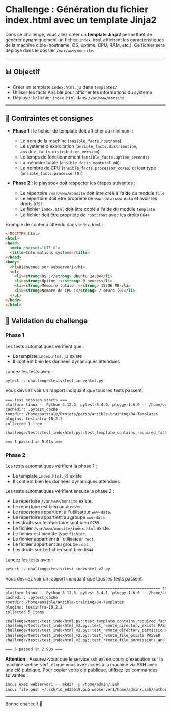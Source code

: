 # Challenge : Génération du fichier index.html avec un template Jinja2

Dans ce challenge, vous allez créer un **template Jinja2** permettant de générer
dynamiquement un fichier `index.html` affichant les caractéristiques de la
machine cible (hostname, OS, uptime, CPU, RAM, etc.). Ce fichier sera déployé
dans le dossier `/var/www/monsite`.

---

## 📊 Objectif

* Créer un template `index.html.j2` dans `templates/`
* Utiliser les facts Ansible pour afficher les informations du système
* Déployer le fichier `index.html` dans `/var/www/monsite`

---

## 🔹 Contraintes et consignes

* **Phase 1** : le fichier de template doit afficher au minimum :
  * Le nom de la machine (`ansible_facts.hostname`)
  * Le système d'exploitation (`ansible_facts.distribution`,
    `ansible_facts.distribution_version`)
  * Le temps de fonctionnement (`ansible_facts.uptime_seconds`)
  * La mémoire totale (`ansible_facts.memtotal_mb`)
  * Le nombre de CPU (`ansible_facts.processor_cores`) et leur type
    (`ansible_facts.processor[0]`)

* **Phase 2** : le playbook doit respecter les étapes suivantes :
  * Le répertoire `/var/www/monsite` doit être créé à l'aide du module `file`
  * Le répertoire doit être propriété de `www-data:www-data` et avoir les droits `0755`
  * Le fichier `index.html` doit être copié à l'aide du module `template`
  * Le fichier doit être propriété de `root:root` avec les droits `0644`

Exemple de contenu attendu dans `index.html` :

```html
<!DOCTYPE html>
<html>
<head>
  <meta charset="UTF-8">
  <title>Informations système</title>
</head>
<body>
  <h1>Bienvenue sur webserver1</h1>
  <ul>
    <li><strong>OS :</strong> Ubuntu 24.04</li>
    <li><strong>Uptime :</strong> 0 heures</li>
    <li><strong>Mémoire totale :</strong> 15706 MB</li>
    <li><strong>Nombre de CPU :</strong> 7 cœurs (0)</li>
  </ul>
</body>
</html>
```

## 🧰 Validation du challenge

### Phase 1

Les tests automatiques vérifient que :

* Le template `index.html.j2` existe
* Il contient bien les données dynamiques attendues

Lancez les tests avec :

```bash
pytest -v challenge/tests/test_indexhtml.py
```

Vous devriez voir un rapport indiquant que tous les tests passent.

```bash
=== test session starts ===
platform linux -- Python 3.12.3, pytest-8.4.0, pluggy-1.6.0 -- /home/outscale/.local/share/pipx/venvs/pytest/bin/python
cachedir: .pytest_cache
rootdir: /home/outscale/Projets/perso/ansible-training/04-Templates
plugins: testinfra-10.2.2
collected 1 item

challenge/tests/test_indexhtml.py::test_template_contains_required_facts PASSED                                                      [100%]

=== 1 passed in 0.01s ===
```

### Phase 2

Les tests automatiques vérifient la phase 1 :

* Le template `index.html.j2` existe
* Il contient bien les données dynamiques attendues

Les tests automatiques vérifient ensuite la phase 2 :

* Le répertoire `/var/www/monsite` existe.
* Le répertoire est bien un dossier.
* Le répertoire appartient à l'utilisateur `www-data`.
* Le répertoire appartient au groupe `www-data`.
* Les droits sur le répertoire sont bien `0755`
* Le fichier `/var/www/monsite/index.html` existe.
* Le fichier est bien de type `fichier`.
* Le fichier appartient à l'utilisateur `root`.
* Le fichier appartient au groupe `root`.
* Les droits sur Le fichier sont bien `0644`

Lancez les tests avec :

```bash
pytest -v challenge/tests/test_indexhtml_v2.py
```

Vous devriez voir un rapport indiquant que tous les tests passent.

```bash
==================================================================== test session starts =====================================================================
platform linux -- Python 3.12.3, pytest-8.4.1, pluggy-1.6.0 -- /home/ansible/.local/share/pipx/venvs/pytest/bin/python
cachedir: .pytest_cache
rootdir: /home/ansible/ansible-training/04-Templates
plugins: testinfra-10.2.2
collected 5 items

challenge/tests/test_indexhtml.py::test_template_contains_required_facts PASSED                  [ 20%]
challenge/tests/test_indexhtml_v2.py::test_remote_directory_exists PASSED                        [ 40%]
challenge/tests/test_indexhtml_v2.py::test_remote_directory_permissions_and_owner PASSED         [ 60%]
challenge/tests/test_indexhtml_v2.py::test_remote_file_exists PASSED                             [ 80%]
challenge/tests/test_indexhtml_v2.py::test_remote_file_permissions_and_owner PASSED              [100%]

=== 5 passed in 2.90s ===
```

**Attention** : Assurez-vous que le service `ssh` est en cours d'exécution
sur la machine webserver1, et que vous avez accès à la machine via SSH avec une clé
publique. Pour copier votre clé publique, utilisez les commandes suivantes :

```bash
incus exec webserver1 -- mkdir -p /home/admin/.ssh
incus file push ~/.ssh/id_ed25519.pub webserver1/home/admin/.ssh/authorized_keys
```

---

Bonne chance ! 🚀
